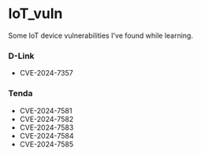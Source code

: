 # IoT_vuln

Some IoT device vulnerabilities I've found while learning.

### D-Link

+ CVE-2024-7357

### Tenda

+ CVE-2024-7581
+ CVE-2024-7582
+ CVE-2024-7583
+ CVE-2024-7584
+ CVE-2024-7585